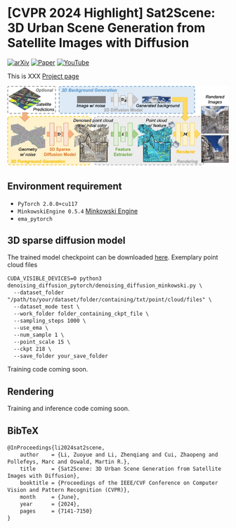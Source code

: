 # [CVPR 2024 Highlight] Sat2Scene: 3D Urban Scene Generation from Satellite Images with Diffusion

[![arXiv](https://img.shields.io/badge/arXiv-2401.10786-b31b1b.svg)](https://arxiv.org/abs/2401.10786)
[![Paper](https://img.shields.io/badge/Paper-CVPR_2024_Highlight-243f7b.svg)](https://openaccess.thecvf.com/content/CVPR2024/html/Li_Sat2Scene_3D_Urban_Scene_Generation_from_Satellite_Images_with_Diffusion_CVPR_2024_paper.html)
[![YouTube](https://img.shields.io/badge/YouTube-NqFy20zjFHU-ea3323.svg)](https://www.youtube.com/watch?v=NqFy20zjFHU)

This is XXX
[Project page](https://shinkyo0513.github.io/Sat2Scene/)

![Pipeline](https://github.com/shinkyo0513/Sat2Scene/blob/master/static/images/pipeline.jpg)

## Environment requirement
* `PyTorch 2.0.0+cu117`
* `MinkowskiEngine 0.5.4` [Minkowski Engine](https://nvidia.github.io/MinkowskiEngine/overview.html)
* `ema_pytorch`


## 3D sparse diffusion model

The trained model checkpoint can be downloaded [here]().
Exemplary point cloud files

```
CUDA_VISIBLE_DEVICES=0 python3 denoising_diffusion_pytorch/denoising_diffusion_minkowski.py \
  --dataset_folder "/path/to/your/dataset/folder/containing/txt/point/cloud/files" \
  --dataset_mode test \
  --work_folder folder_containing_ckpt_file \
  --sampling_steps 1000 \
  --use_ema \
  --num_sample 1 \
  --point_scale 15 \
  --ckpt 218 \
  --save_folder your_save_folder
```

Training code coming soon.

## Rendering
Training and inference code coming soon.

## BibTeX

```
@InProceedings{li2024sat2scene,
    author    = {Li, Zuoyue and Li, Zhenqiang and Cui, Zhaopeng and Pollefeys, Marc and Oswald, Martin R.},
    title     = {Sat2Scene: 3D Urban Scene Generation from Satellite Images with Diffusion},
    booktitle = {Proceedings of the IEEE/CVF Conference on Computer Vision and Pattern Recognition (CVPR)},
    month     = {June},
    year      = {2024},
    pages     = {7141-7150}
}
```
